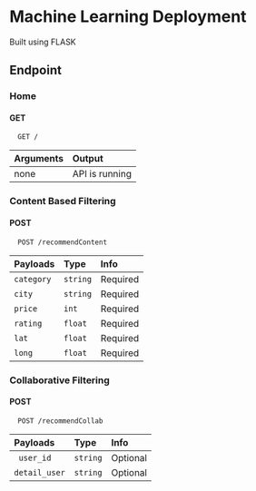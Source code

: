 # Machine Learning Deployment
Built using FLASK

## Endpoint

### **Home**
#### GET

```http
  GET /
```

| Arguments | Output              |
| :-------- | :------------------ |
| none     | API is running  |

### **Content Based Filtering**
#### POST

```http
  POST /recommendContent
```

| Payloads     | Type     | Info    |
| :----------- | :------- | :------- | 
| `category`       | `string` | Required |
| `city`   | `string` | Required |
| `price`   | `int` | Required |
| `rating`   | `float` | Required |
| `lat`   | `float` | Required |
| `long`   | `float` | Required |

### **Collaborative Filtering**
#### POST

```http
  POST /recommendCollab
```

| Payloads     | Type     | Info    |
| :----------- | :------- | :------- | 
| ` user_id`       | `string` | Optional |
| `detail_user`   | `string` | Optional |
